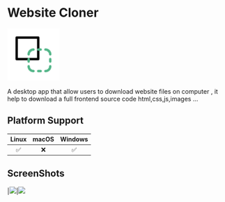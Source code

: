 # Website Cloner 
<img src='assets/images/logo.png' height='120'/>

A desktop app that allow users to download website files on computer , it help to download a full frontend source code html,css,js,images ...

## Platform Support

| Linux | macOS | Windows |
| :---: | :---: | :-----: |
|   ✅  |   ❌  |    ✅   |


## ScreenShots

|<img src="https://user-images.githubusercontent.com/22800380/222966319-836f6a47-b0c1-4e51-8ce8-bc92e9652bfd.png" height='500'/>|<img src="https://user-images.githubusercontent.com/22800380/222966420-a33abc79-d686-4916-9c68-5be855c3d64d.png" height='500'/>
